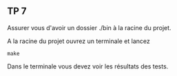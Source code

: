 ## TP 7
Assurer vous d'avoir un dossier ./bin à la racine du projet.

A la racine du projet ouvrez un terminale et lancez
```
make
```

Dans le terminale vous devez voir les résultats des tests. 
